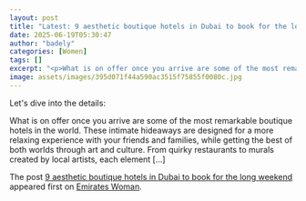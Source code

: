 ```yaml
---
layout: post
title: "Latest: 9 aesthetic boutique hotels in Dubai to book for the long weekend"
date: 2025-06-19T05:30:47
author: "badely"
categories: [Women]
tags: []
excerpt: "<p>What is on offer once you arrive are some of the most remarkable boutique hotels in the world. These intimate hideaways are designed for a more rel"
image: assets/images/395d071f44a590ac3515f75855f0080c.jpg
---
```


Let's dive into the details: <p>What is on offer once you arrive are some of the most remarkable boutique hotels in the world. These intimate hideaways are designed for a more relaxing experience with your friends and families, while getting the best of both worlds through art and culture. From quirky restaurants to murals created by local artists, each element [&#8230;]</p>
<p>The post <a href="https://emirateswoman.com/9-aesthetic-boutique-hotels-in-dubai-to-book-for-the-long-weekend/" rel="nofollow">9 aesthetic boutique hotels in Dubai to book for the long weekend</a> appeared first on <a href="https://emirateswoman.com" rel="nofollow">Emirates Woman</a>.</p>

